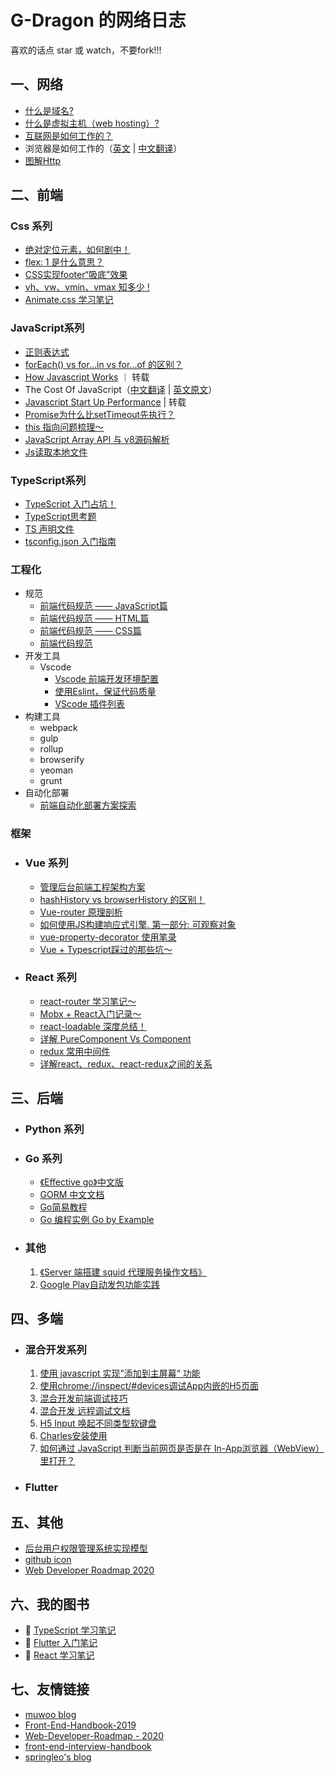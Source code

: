 # G-Dragon 的网络日志

喜欢的话点 star 或 watch，不要fork!!!
 
## 一、网络
 - [什么是域名?](https://github.com/PandoraG/Articles/issues/63)
 - [什么是虚拟主机（web hosting）?](https://github.com/PandoraG/Articles/issues/64)
 - [互联网是如何工作的？](https://github.com/PandoraG/Articles/issues/66)
 - 浏览器是如何工作的（[英文](https://www.html5rocks.com/en/tutorials/internals/howbrowserswork/#Introduction) | [中文翻译](https://blog.csdn.net/zzzaquarius/article/details/6532299)）
 - [图解Http](https://masterzht.gitbooks.io/-http/content/)


## 二、前端
 
### Css 系列
 
 - [绝对定位元素，如何剧中！](https://github.com/PandoraG/Articles/issues/13)
 - [flex: 1 是什么意思？](https://github.com/PandoraG/Articles/issues/41)
 - [CSS实现footer“吸底”效果](https://github.com/PandoraG/Articles/issues/42)
 - [vh、vw、vmin、vmax 知多少 !](https://github.com/PandoraG/Articles/issues/47)
 - [Animate.css 学习笔记](https://github.com/PandoraG/Articles/issues/60)
 
### JavaScript系列
 - [正则表达式](./list/正则表达式.md)
 - [forEach() vs for...in vs for...of 的区别？](https://github.com/PandoraG/Articles/issues/65)
 - [How Javascript Works](https://github.com/Troland/how-javascript-works) ｜ 转载
 - The Cost Of JavaScript（[中文翻译](https://v8.js.cn/blog/cost-of-javascript-2019/) | [英文原文](https://v8.dev/blog/cost-of-javascript-2019)）
 - [Javascript Start Up Performance](https://github.com/xitu/gold-miner/blob/master/TODO/javascript-start-up-performance.md) | 转载
 - [Promise为什么比setTimeout先执行？](https://github.com/PandoraG/Articles/issues/71)
 - [this 指向问题梳理～](https://github.com/PandoraG/Articles/issues/70)
 - [JavaScript Array API 与 v8源码解析](https://github.com/PandoraG/Articles/issues/84)
 - [Js读取本地文件](https://github.com/PandoraG/Blog/issues/91)
 
 
### TypeScript系列
 - [TypeScript 入门占坑！](https://github.com/PandoraG/Articles/issues/39)
 - [TypeScript思考题](https://github.com/PandoraG/Articles/issues/79)
 - [TS 声明文件](https://github.com/PandoraG/Articles/issues/80)
 - [tsconfig.json 入门指南](https://github.com/PandoraG/Articles/issues/81)
 
 
### 工程化
 - 规范
   - [前端代码规范 —— JavaScript篇](https://github.com/PandoraG/Articles/issues/21)
   - [前端代码规范 —— HTML篇](https://github.com/PandoraG/Articles/issues/20)
   - [前端代码规范 —— CSS篇](https://github.com/PandoraG/Articles/issues/19)
   - [前端代码规范](https://github.com/PandoraG/Articles/issues/15)
 - 开发工具
   - Vscode
     - [Vscode 前端开发环境配置](https://github.com/PandoraG/Articles/issues/7)
     - [使用Eslint，保证代码质量](https://github.com/PandoraG/Articles/issues/9)
     - [VScode 插件列表](https://github.com/PandoraG/Articles/issues/8)
 - 构建工具
   -  webpack
   -  gulp
   -  rollup
   -  browserify
   -  yeoman
   -  grunt
 - 自动化部署
   - [前端自动化部署方案探索](https://github.com/PandoraG/Articles/issues/83)


### 框架

 - ### Vue 系列
   - [管理后台前端工程架构方案](https://github.com/PandoraG/Articles/issues/36)
   - [hashHistory vs browserHistory 的区别！](https://github.com/PandoraG/Articles/issues/38)
   - [Vue-router 原理剖析](https://github.com/PandoraG/Articles/issues/40)
   - [如何使用JS构建响应式引擎. 第一部分: 可观察对象](https://github.com/PandoraG/Articles/issues/59)
   - [vue-property-decorator 使用笔录](https://github.com/PandoraG/Articles/issues/68)
   - [Vue + Typescript踩过的那些坑～](https://github.com/PandoraG/Articles/issues/69)

 - ### React 系列
   - [react-router 学习笔记～](https://github.com/PandoraG/Articles/issues/50)
   - [Mobx + React入门记录～](https://github.com/PandoraG/Articles/issues/48)
   - [react-loadable 深度总结！](https://github.com/PandoraG/Articles/issues/49)
   - [详解 PureComponent Vs Component](https://github.com/PandoraG/Articles/issues/51)
   - [redux 常用中间件](https://github.com/PandoraG/Articles/issues/53)
   - [详解react、redux、react-redux之间的关系](https://github.com/PandoraG/Articles/issues/54)


## 三、后端

- ### Python 系列
- ### Go 系列
    - [《Effective go》中文版](https://learnku.com/docs/effective-go/2020)
    - [GORM 中文文档](https://learnku.com/docs/gorm/v2)
    - [Go简易教程](https://learnku.com/docs/the-little-go-book)
    - [Go 编程实例 Go by Example](https://learnku.com/docs/gobyexample/2020)

- ### 其他
    1. [《Server 端搭建 squid 代理服务操作文档》](https://github.com/PandoraG/Articles/issues/88)
    2. [Google Play自动发包功能实践](https://github.com/PandoraG/Articles/issues/90)



## 四、多端

 - ### 混合开发系列
   1. [使用 javascript 实现”添加到主屏幕“ 功能](https://github.com/PandoraG/Articles/issues/34)
   2. [使用chrome://inspect/#devices调试App内嵌的H5页面](https://github.com/PandoraG/Articles/issues/6)
   3. [混合开发前端调试技巧](https://github.com/PandoraG/Articles/issues/18)
   4. [混合开发 远程调试文档](https://github.com/PandoraG/Articles/issues/22)
   5. [H5 Input 唤起不同类型软键盘](https://github.com/PandoraG/Articles/issues/16)
   6. [Charles安装使用](./list/Charles安装使用.md)
   7. [如何通过 JavaScript 判断当前网页是否是在 In-App浏览器（WebView）里打开？](https://github.com/PandoraG/Articles/issues/87)

 - ### Flutter

 
 
## 五、其他
 - [后台用户权限管理系统实现模型](https://github.com/PandoraG/Articles/issues/82)
 - [github icon](https://github.com/junhaideng/github-icons)
 - [Web Developer Roadmap 2020](https://github.com/kamranahmedse/developer-roadmap)
 

## 六、我的图书
 - :green_book: [TypeScript 学习笔记](https://pandorag.github.io/typescript-study-notes/)
 - :blue_book: [Flutter 入门笔记](https://pandorag.github.io/flutter-notebook/)
 - :orange_book: [React 学习笔记](https://pandorag.github.io/react-study-notes/)
 
 
## 七、友情链接
 - [muwoo blog](https://github.com/muwoo/blogs)
 - [Front-End-Handbook-2019](https://github.com/FrontendMasters/front-end-handbook-2019)
 - [Web-Developer-Roadmap - 2020](https://github.com/kamranahmedse/developer-roadmap)
 - [front-end-interview-handbook](https://github.com/yangshun/front-end-interview-handbook/blob/master/contents/zh/javascript-questions.md)
 - [springleo's blog](https://lq782655835.github.io/blogs/js/v8-array-method.html)
